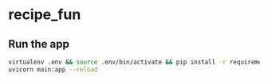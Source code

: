 # recipe_fun

## Run the app
    
```bash
virtualenv .env && source .env/bin/activate && pip install -r requirements.txt
uvicorn main:app --reload
```
